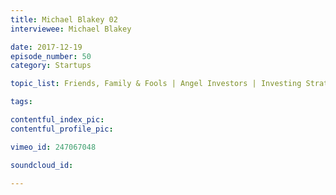 ```yaml
---
title: Michael Blakey 02
interviewee: Michael Blakey

date: 2017-12-19
episode_number: 50
category: Startups

topic_list: Friends, Family & Fools | Angel Investors | Investing Strategies

tags:

contentful_index_pic:
contentful_profile_pic:

vimeo_id: 247067048

soundcloud_id:

---
```

